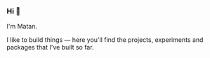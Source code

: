 ### Hi 👋

I'm Matan.

I like to build things — here you'll find the projects, experiments and packages that I've built so far.
